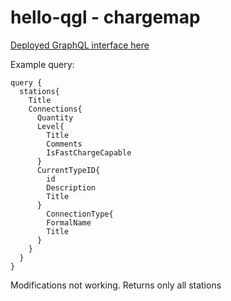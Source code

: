 # hello-qgl - chargemap

[Deployed GraphQL interface here](http://first-node-env.jelastic.metropolia.fi/graphql)

Example query:
```
query {
  stations{
    Title
    Connections{
      Quantity
      Level{
        Title
        Comments
        IsFastChargeCapable
      }
      CurrentTypeID{
        id
      	Description
        Title
      }
    	ConnectionType{
        FormalName
        Title
      }
    }
  }
}

```

Modifications not working. Returns only all stations
